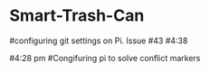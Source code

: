 # Smart-Trash-Can

#configuring git settings on Pi. Issue #43
#4:38

#4:28 pm 
#Congifuring pi to solve conflict markers
